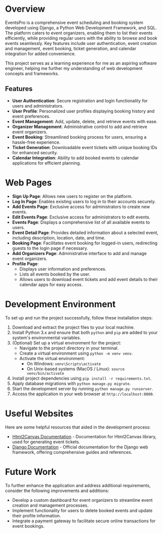 # Overview

EventsPro is a comprehensive event scheduling and booking system developed using Django, a Python Web Development Framework, and SQL. The platform caters to event organizers, enabling them to list their events efficiently, while providing regular users with the ability to browse and book events seamlessly. Key features include user authentication, event creation and management, event booking, ticket generation, and calendar integration for added convenience. 

This project serves as a learning experience for me as an aspiring software engineer, helping me further my understanding of web development concepts and frameworks.

## Features
- **User Authentication**: Secure registration and login functionality for users and administrators.
- **User Profile**: Personalized user profiles displaying booking history and event preferences.
- **Event Management**: Add, update, delete, and retrieve events with ease.
- **Organizer Management**: Administrative control to add and retrieve event organizers.
- **Event Booking**: Streamlined booking process for users, ensuring a hassle-free experience.
- **Ticket Generation**: Downloadable event tickets with unique booking IDs for enhanced security.
- **Calendar Integration**: Ability to add booked events to calendar applications for efficient planning.

# Web Pages
- **Sign Up Page**: Allows new users to register on the platform.
- **Log In Page**: Enables existing users to log in to their accounts securely.
- **Add Events Page**: Exclusive access for administrators to create new events.
- **Edit Events Page**: Exclusive access for administrators to edit events.
- **Events Page**: Displays a comprehensive list of all available events to users.
- **Event Detail Page**: Provides detailed information about a selected event, including description, location, date, and time.
- **Booking Page**: Facilitates event booking for logged-in users, redirecting guests to the login page if necessary.
- **Add Organizers Page**: Administrative interface to add and manage event organizers.
- **Profile Page**:
    - Displays user information and preferences.
    - Lists all events booked by the user.
    - Allows users to download event tickets and add event details to their calendar apps for easy access.

# Development Environment
To set up and run the project successfully, follow these installation steps:

1. Download and extract the project files to your local machine.
2. Install Python 3.x and ensure that both `python` and `pip` are added to your system's environmental variables.
3. (Optional) Set up a virtual environment for the project:
    - Navigate to the project directory in your terminal.
    - Create a virtual environment using `python -m venv venv`.
    - Activate the virtual environment:
        - On Windows: `venv\Scripts\activate`
        - On Unix-based systems (MacOS / Linux): `source venv/bin/activate`
4. Install project dependencies using `pip install -r requirements.txt`.
5. Apply database migrations with `python manage.py migrate`.
6. Start the development server by running `python manage.py runserver`.
7. Access the application in your web browser at `http://localhost:8000`.

# Useful Websites
Here are some helpful resources that aided in the development process:
* [Html2Canvas Documentation](https://html2canvas.hertzen.com/documentation) - Documentation for Html2Canvas library, used for generating event tickets.
* [Django Documentation](https://docs.djangoproject.com/en/5.0/) - Official documentation for the Django web framework, offering comprehensive guides and references.

# Future Work
To further enhance the application and address additional requirements, consider the following improvements and additions:
* Develop a custom dashboard for event organizers to streamline event creation and management processes.
* Implement functionality for users to delete booked events and update their profile information.
* Integrate a payment gateway to facilitate secure online transactions for event bookings.
